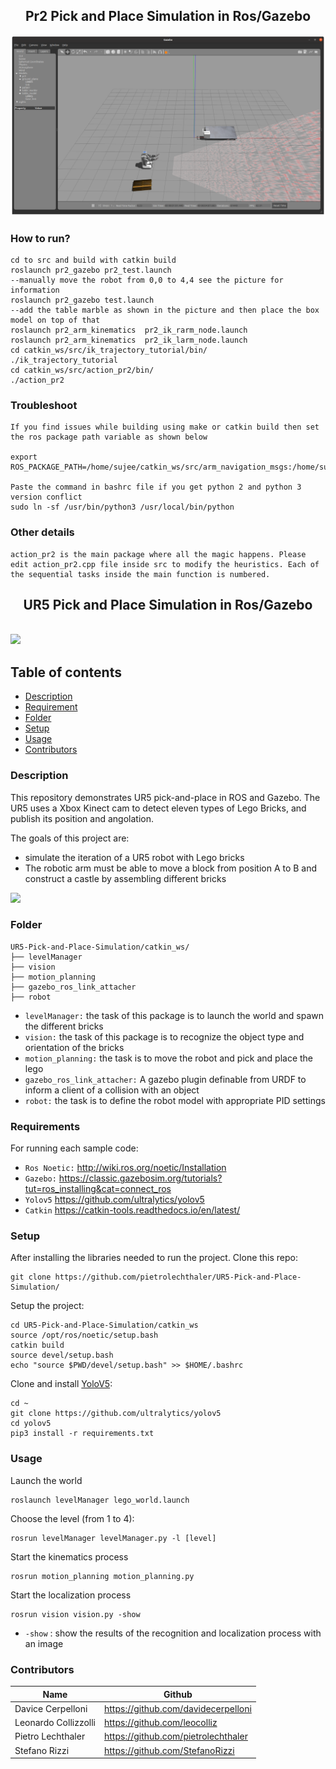 <p align="center">
  <h2 align="center">Pr2 Pick and Place Simulation in Ros/Gazebo</h2>
</p>

<img src="pr2.png">

### How to run?
```
cd to src and build with catkin build
roslaunch pr2_gazebo pr2_test.launch
--manually move the robot from 0,0 to 4,4 see the picture for information 
roslaunch pr2_gazebo test.launch
--add the table marble as shown in the picture and then place the box model on top of that
roslaunch pr2_arm_kinematics  pr2_ik_rarm_node.launch
roslaunch pr2_arm_kinematics  pr2_ik_larm_node.launch
cd catkin_ws/src/ik_trajectory_tutorial/bin/
./ik_trajectory_tutorial
cd catkin_ws/src/action_pr2/bin/
./action_pr2
```
### Troubleshoot
```
If you find issues while building using make or catkin build then set the ros package path variable as shown below

export ROS_PACKAGE_PATH=/home/sujee/catkin_ws/src/arm_navigation_msgs:/home/sujee/catkin_ws/src/ros_control/controller_manager_msgs:/home/sujee/catkin_ws/src/convex_decomposition:/home/sujee/catkin_ws/src/gazebo_ros_pkgs/gazebo_dev:/home/sujee/catkin_ws/src/gazebo_ros_pkgs/gazebo_msgs:/home/sujee/catkin_ws/src/gazebo_ros_pkgs/gazebo_ros:/home/sujee/catkin_ws/src/gazebo_ros_pkgs/gazebo_plugins:/home/sujee/catkin_ws/src/gazebo_ros_pkgs/gazebo_ros_pkgs:/home/sujee/catkin_ws/src/ros_control/hardware_interface:/home/sujee/catkin_ws/src/ros_control/combined_robot_hw:/home/sujee/catkin_ws/src/ros_control/controller_interface:/home/sujee/catkin_ws/src/ros_control/controller_manager:/home/sujee/catkin_ws/src/ros_control/controller_manager_tests:/home/sujee/catkin_ws/src/ros_control/combined_robot_hw_tests:/home/sujee/catkin_ws/src/ivcon:/home/sujee/catkin_ws/src/ros_control/joint_limits_interface:/home/sujee/catkin_ws/src/kinematics_msgs:/home/sujee/catkin_ws/src/pr2_kinematics/pr2_arm_kinematics:/home/sujee/catkin_ws/src/pr2_common/pr2_common:/home/sujee/catkin_ws/src/pr2_simulator/pr2_controller_configuration_gazebo:/home/sujee/catkin_ws/src/pr2_common/pr2_dashboard_aggregator:/home/sujee/catkin_ws/src/pr2_common/pr2_description:/home/sujee/catkin_ws/src/pr2_mechanism/pr2_hardware_interface:/home/sujee/catkin_ws/src/pr2_kinematics/pr2_kinematics:/home/sujee/catkin_ws/src/pr2_common/pr2_machine:/home/sujee/catkin_ws/src/pr2_mechanism/pr2_mechanism:/home/sujee/catkin_ws/src/pr2_mechanism/pr2_mechanism_model:/home/sujee/catkin_ws/src/pr2_mechanism/pr2_controller_interface:/home/sujee/catkin_ws/src/pr2_mechanism_msgs:/home/sujee/catkin_ws/src/pr2_mechanism/pr2_mechanism_diagnostics:/home/sujee/catkin_ws/src/pr2_mechanism/pr2_controller_manager:/home/sujee/catkin_ws/src/pr2_common/pr2_msgs:/home/sujee/catkin_ws/src/pr2_simulator/pr2_gazebo_plugins:/home/sujee/catkin_ws/src/pr2_simulator/pr2_gazebo:/home/sujee/catkin_ws/src/pr2_simulator/pr2_simulator:/home/sujee/catkin_ws/src/robot_pose_ekf:/home/sujee/catkin_ws/src/ros_control/ros_control:/home/sujee/catkin_ws/src/ros_control/rqt_controller_manager:/home/sujee/catkin_ws/src/ros_control/transmission_interface:/home/sujee/catkin_ws/src/gazebo_ros_pkgs/gazebo_ros_control:/home/sujee/ws_moveit/src/moveit_tutorials:/home/sujee/ws_moveit/src/panda_moveit_config:/opt/ros/noetic/share:/home/sujee/catkin_ws/src/ik_trajectory_tutorial:/home/sujee/catkin_ws/src/simple_gripper:/home/sujee/catkin_ws/src/pr2_moveit_config:/home/sujee/catkin_ws/src/drive_base_tutorial:/home/sujee/catkin_ws/src/action_pr2:/home/sujee/catkin_ws/src/euro_pallet

Paste the command in bashrc file if you get python 2 and python 3 version conflict
sudo ln -sf /usr/bin/python3 /usr/local/bin/python
```
### Other details
```
action_pr2 is the main package where all the magic happens. Please edit action_pr2.cpp file inside src to modify the heuristics. Each of the sequential tasks inside the main function is numbered. 
```
<p align="center">
  <h2 align="center">UR5 Pick and Place Simulation in Ros/Gazebo</h2>

  
</p>
<br>

<img src="https://github.com/pietrolechthaler/UR5-Pick-and-Place-Simulation/blob/main/main.png">

## Table of contents
- [Description](#description)
- [Requirement](#requirements)
- [Folder](#folder)
- [Setup](#setup)
- [Usage](#usage)
- [Contributors](#contributors)

### Description
This repository demonstrates UR5 pick-and-place in ROS and Gazebo. The UR5 uses a Xbox Kinect cam to detect eleven types of Lego Bricks, and publish its position and angolation. 

The goals of this project are:
- simulate the iteration of a UR5 robot with Lego bricks
- The robotic arm must be able to move a block from position A to B and construct a castle by assembling different bricks

<img src="https://github.com/pietrolechthaler/UR5-Pick-and-Place-Simulation/blob/main/intro.gif">

### Folder
```
UR5-Pick-and-Place-Simulation/catkin_ws/
├── levelManager
├── vision
├── motion_planning
├── gazebo_ros_link_attacher
├── robot
```
- `levelManager:` the task of this package is to launch the world and spawn the different bricks
- `vision:` the task of this package is to recognize the object type and orientation of the bricks
- `motion_planning:` the task is to move the robot and pick and place the lego
- `gazebo_ros_link_attacher:` A gazebo plugin definable from URDF to inform a client of a collision with an object
- `robot:` the task is to define the robot model with appropriate PID settings


### Requirements

For running each sample code:
- `Ros Noetic:` http://wiki.ros.org/noetic/Installation
- `Gazebo:` https://classic.gazebosim.org/tutorials?tut=ros_installing&cat=connect_ros
- `Yolov5` https://github.com/ultralytics/yolov5
- `Catkin` https://catkin-tools.readthedocs.io/en/latest/

### Setup

After installing the libraries needed to run the project. Clone this repo:
```
git clone https://github.com/pietrolechthaler/UR5-Pick-and-Place-Simulation/
```

Setup the project:
```
cd UR5-Pick-and-Place-Simulation/catkin_ws
source /opt/ros/noetic/setup.bash
catkin build
source devel/setup.bash
echo "source $PWD/devel/setup.bash" >> $HOME/.bashrc
```

Clone and install [YoloV5](https://github.com/ultralytics/yolov5):
```
cd ~
git clone https://github.com/ultralytics/yolov5
cd yolov5
pip3 install -r requirements.txt
```
### Usage

Launch the world
```
roslaunch levelManager lego_world.launch
```
Choose the level (from 1 to 4):
```
rosrun levelManager levelManager.py -l [level]
```
Start the kinematics process
```
rosrun motion_planning motion_planning.py
```
Start the localization process
```
rosrun vision vision.py -show
```
- `-show` : show the results of the recognition and localization process with an image

### Contributors

| Name                 | Github                               |
|----------------------|--------------------------------------|
| Davice Cerpelloni    | https://github.com/davidecerpelloni  |
| Leonardo Collizzolli | https://github.com/leocolliz         |
| Pietro Lechthaler    | https://github.com/pietrolechthaler  |
| Stefano Rizzi        | https://github.com/StefanoRizzi      |
